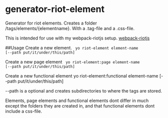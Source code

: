 # generator-riot-element
Generator for riot elements. 
Creates a folder /tags/elements/{elementname}. With a .tag-file and a .css-file.

This is intended for use with my webpack-riotjs setup.
<a href="https://github.com/opture/webpack-riotjs">webpack-riotjs</a>

##Usage
Create a new element.
<code>
yo riot-element element-name [--path put/it/under/this/path]
</code>

Create a new page element
<code>
yo riot-element:page element-name [--path put/it/under/this/path]
</code>

Create a new functional element
yo riot-element:functional element-name [--path put/it/under/this/path]
</code>

--path is a optional and creates subdirectories to where the tags are stored.

Elements, page elements and functional elements dont differ in much except the folders they are created in, and that functional elements dont include a css-file.
